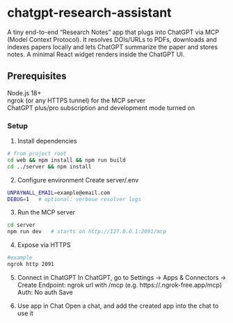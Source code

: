 # chatgpt-research-assistant

A tiny end-to-end “Research Notes” app that plugs into ChatGPT via MCP (Model Context Protocol). It resolves DOIs/URLs to PDFs, downloads and indexes papers locally and lets ChatGPT summarize the paper and stores notes. A minimal React widget renders inside the ChatGPT UI.

## Prerequisites
Node.js 18+  
ngrok (or any HTTPS tunnel) for the MCP server  
ChatGPT plus/pro subscription and development mode turned on

### Setup
1. Install dependencies
```bash
# from project root
cd web && npm install && npm run build
cd ../server && npm install
```

2. Configure environment
Create server/.env
```bash
UNPAYWALL_EMAIL=example@email.com
DEBUG=1   # optional: verbose resolver logs
```

3. Run the MCP server
```bash
cd server
npm run dev   # starts on http://127.0.0.1:2091/mcp
```

4. Expose via HTTPS
```bash
#example
ngrok http 2091
```

5. Connect in ChatGPT
In ChatGPT, go to Settings -> Apps & Connectors -> Create
Endpoint: ngrok url with /mcp (e.g. https://<your-subdomain>.ngrok-free.app/mcp)
Auth: No auth
Save

6. Use app in Chat
Open a chat, and add the created app into the chat to use it
